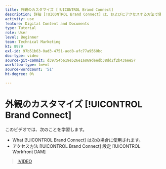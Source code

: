 ```yaml
---
title: 外観のカスタマイズ [!UICONTROL Brand Connect]
description: 詳細 [!UICONTROL Brand Connect] は、およびにアクセスする方法で使用されます [!UICONTROL Brand Connect] 設定 [!UICONTROL Workfront DAM].
activity: use
feature: Digital Content and Documents
type: Tutorial
role: User
level: Beginner
team: Technical Marketing
kt: 8979
exl-id: 97b51b63-0ad3-4751-aed8-afc77a9560bc
doc-type: video
source-git-commit: d39754b619e526e1a869deedb38dd2f2b43aee57
workflow-type: tm+mt
source-wordcount: '51'
ht-degree: 0%

---
```


# 外観のカスタマイズ [!UICONTROL Brand Connect]

このビデオでは、次のことを学習します。

* What [!UICONTROL Brand Connect] は次の場合に使用されます。
* アクセス方法 [!UICONTROL Brand Connect] 設定 [!UICONTROL Workfront DAM]

>[!VIDEO](https://video.tv.adobe.com/v/335241/?quality=12)
